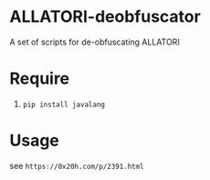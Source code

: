 # ALLATORI-deobfuscator
A set of scripts for de-obfuscating ALLATORI
# Require
1. `pip install javalang`

# Usage
see `https://0x20h.com/p/2391.html`
